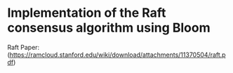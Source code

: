 Implementation of the Raft consensus algorithm using Bloom
===

Raft Paper: (https://ramcloud.stanford.edu/wiki/download/attachments/11370504/raft.pdf)